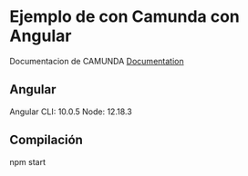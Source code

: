 # Ejemplo de con Camunda con Angular

Documentacion de CAMUNDA [Documentation](https://docs.camunda.org/get-started/quick-start/service-task/)

## Angular

Angular CLI: 10.0.5
Node: 12.18.3

## Compilación

npm start

